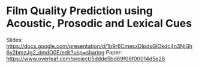 # Film Quality Prediction using Acoustic, Prosodic and Lexical Cues

Slides: https://docs.google.com/presentation/d/1b9r6CmesxDIpdsGlOkdc4n3NjGh6y2bmzJg2_dmdO0E/edit?usp=sharing
Paper: https://www.overleaf.com/project/5ddde5bd69f06f00014d5e26
